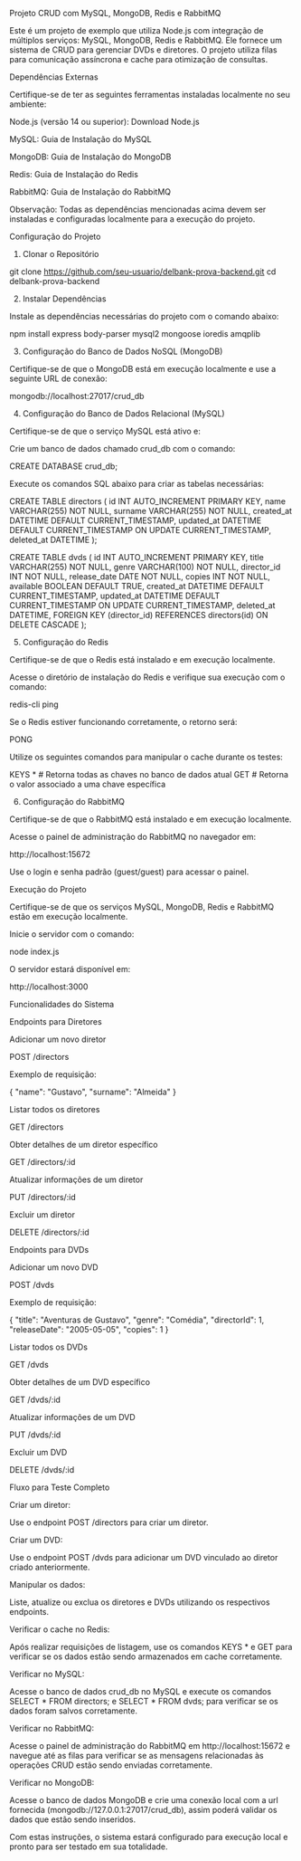 Projeto CRUD com MySQL, MongoDB, Redis e RabbitMQ

Este é um projeto de exemplo que utiliza Node.js com integração de múltiplos serviços: MySQL, MongoDB, Redis e RabbitMQ. Ele fornece um sistema de CRUD para gerenciar DVDs e diretores. O projeto utiliza filas para comunicação assíncrona e cache para otimização de consultas.

Dependências Externas

Certifique-se de ter as seguintes ferramentas instaladas localmente no seu ambiente:

Node.js (versão 14 ou superior): Download Node.js

MySQL: Guia de Instalação do MySQL

MongoDB: Guia de Instalação do MongoDB

Redis: Guia de Instalação do Redis

RabbitMQ: Guia de Instalação do RabbitMQ

Observação: Todas as dependências mencionadas acima devem ser instaladas e configuradas localmente para a execução do projeto.

Configuração do Projeto

1. Clonar o Repositório

git clone https://github.com/seu-usuario/delbank-prova-backend.git
cd delbank-prova-backend

2. Instalar Dependências

Instale as dependências necessárias do projeto com o comando abaixo:

npm install express body-parser mysql2 mongoose ioredis amqplib

3. Configuração do Banco de Dados NoSQL (MongoDB)

Certifique-se de que o MongoDB está em execução localmente e use a seguinte URL de conexão:

mongodb://localhost:27017/crud_db

4. Configuração do Banco de Dados Relacional (MySQL)

Certifique-se de que o serviço MySQL está ativo e:

Crie um banco de dados chamado crud_db com o comando:

CREATE DATABASE crud_db;

Execute os comandos SQL abaixo para criar as tabelas necessárias:

CREATE TABLE directors (
    id INT AUTO_INCREMENT PRIMARY KEY,
    name VARCHAR(255) NOT NULL,
    surname VARCHAR(255) NOT NULL,
    created_at DATETIME DEFAULT CURRENT_TIMESTAMP,
    updated_at DATETIME DEFAULT CURRENT_TIMESTAMP ON UPDATE CURRENT_TIMESTAMP,
    deleted_at DATETIME
);

CREATE TABLE dvds (
    id INT AUTO_INCREMENT PRIMARY KEY,
    title VARCHAR(255) NOT NULL,
    genre VARCHAR(100) NOT NULL,
    director_id INT NOT NULL,
    release_date DATE NOT NULL,
    copies INT NOT NULL,
    available BOOLEAN DEFAULT TRUE,
    created_at DATETIME DEFAULT CURRENT_TIMESTAMP,
    updated_at DATETIME DEFAULT CURRENT_TIMESTAMP ON UPDATE CURRENT_TIMESTAMP,
    deleted_at DATETIME,
    FOREIGN KEY (director_id) REFERENCES directors(id) ON DELETE CASCADE
);

5. Configuração do Redis

Certifique-se de que o Redis está instalado e em execução localmente.

Acesse o diretório de instalação do Redis e verifique sua execução com o comando:

redis-cli ping

Se o Redis estiver funcionando corretamente, o retorno será:

PONG

Utilize os seguintes comandos para manipular o cache durante os testes:

KEYS *   # Retorna todas as chaves no banco de dados atual
GET <key> # Retorna o valor associado a uma chave específica

6. Configuração do RabbitMQ

Certifique-se de que o RabbitMQ está instalado e em execução localmente.

Acesse o painel de administração do RabbitMQ no navegador em:

http://localhost:15672

Use o login e senha padrão (guest/guest) para acessar o painel.

Execução do Projeto

Certifique-se de que os serviços MySQL, MongoDB, Redis e RabbitMQ estão em execução localmente.

Inicie o servidor com o comando:

node index.js

O servidor estará disponível em:

http://localhost:3000

Funcionalidades do Sistema

Endpoints para Diretores

Adicionar um novo diretor

POST /directors

Exemplo de requisição:

{
    "name": "Gustavo",
    "surname": "Almeida"
}

Listar todos os diretores

GET /directors

Obter detalhes de um diretor específico

GET /directors/:id

Atualizar informações de um diretor

PUT /directors/:id

Excluir um diretor

DELETE /directors/:id

Endpoints para DVDs

Adicionar um novo DVD

POST /dvds

Exemplo de requisição:

{
    "title": "Aventuras de Gustavo",
    "genre": "Comédia",
    "directorId": 1,
    "releaseDate": "2005-05-05",
    "copies": 1
}

Listar todos os DVDs

GET /dvds

Obter detalhes de um DVD específico

GET /dvds/:id

Atualizar informações de um DVD

PUT /dvds/:id

Excluir um DVD

DELETE /dvds/:id

Fluxo para Teste Completo

Criar um diretor:

Use o endpoint POST /directors para criar um diretor.

Criar um DVD:

Use o endpoint POST /dvds para adicionar um DVD vinculado ao diretor criado anteriormente.

Manipular os dados:

Liste, atualize ou exclua os diretores e DVDs utilizando os respectivos endpoints.

Verificar o cache no Redis:

Após realizar requisições de listagem, use os comandos KEYS * e GET <key> para verificar se os dados estão sendo armazenados em cache corretamente.

Verificar no MySQL:

Acesse o banco de dados crud_db no MySQL e execute os comandos SELECT * FROM directors; e SELECT * FROM dvds; para verificar se os dados foram salvos corretamente.

Verificar no RabbitMQ:

Acesse o painel de administração do RabbitMQ em http://localhost:15672 e navegue até as filas para verificar se as mensagens relacionadas às operações CRUD estão sendo enviadas corretamente.

Verificar no MongoDB:

Acesse o banco de dados MongoDB e crie uma conexão local com a url fornecida (mongodb://127.0.0.1:27017/crud_db), assim poderá validar os dados que estão sendo inseridos.

Com estas instruções, o sistema estará configurado para execução local e pronto para ser testado em sua totalidade.
